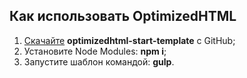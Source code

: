 <h2>Как использовать OptimizedHTML</h2>

<ol>
	<li><a href="https://github.com/sanekch2018/optimizedhtml-start-template.git">Скачайте</a> <strong>optimizedhtml-start-template</strong> c GitHub;</li>
	<li>Установите Node Modules: <strong>npm i</strong>;</li>
	<li>Запустите шаблон командой: <strong>gulp</strong>.</li>
</ol>
